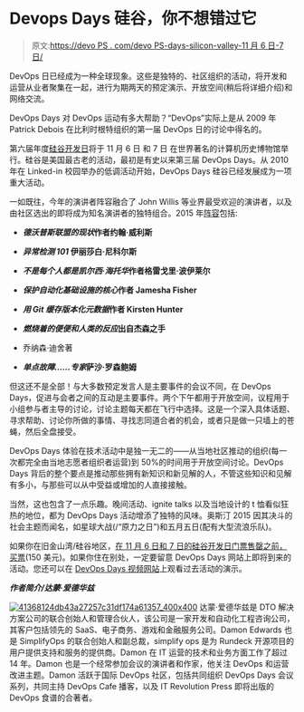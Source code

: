 # Devops Days 硅谷，你不想错过它

> 原文:[https://devo PS . com/devo PS-days-silicon-valley-11 月 6 日-7 日/](https://devops.com/devops-days-silicon-valley-november-6th-7th/)

DevOps 日已经成为一种全球现象。这些是独特的、社区组织的活动，将开发和运营从业者聚集在一起，进行为期两天的预定演示、开放空间(稍后将详细介绍)和网络交流。

DevOps Days 对 DevOps 运动有多大帮助？“DevOps”实际上是从 2009 年 Patrick Debois 在比利时根特组织的第一届 DevOps 日的讨论中得名的。

第六届年度[硅谷开发日](http://www.devopsdays.org/events/2015-siliconvalley/)将于 11 月 6 日 和 7 日 在世界著名的计算机历史博物馆举行。硅谷是美国最古老的活动，最初是有史以来第三届 DevOps Days。从 2010 年在 Linked-in 校园举办的低调活动开始，DevOps Days 硅谷已经发展成为一项重大活动。

一如既往，今年的演讲者阵容融合了 John Willis 等业界最受欢迎的演讲者，以及由社区选出的即将成为知名演讲者的独特组合。2015 年[阵容](http://www.devopsdays.org/events/2015-siliconvalley/program/)包括:

*   ***德沃普斯联盟的现状*作者约翰·威利斯**

*   ***异常检测 101* 伊丽莎白·尼科尔斯**

*   ***不是每个人都是凯尔西·海托华*作者格雷戈里·波伊莱尔**

*   ***保护自动化基础设施的核心*作者 Jamesha Fisher**

*   ***用 Git 缓存版本化元数据*作者 Kirsten Hunter**

*   ***燃烧着的便便和人类的反应*出自杰森之手**

*   乔纳森·迪舍著

*   ***单点故障……专家*萨沙·罗森鲍姆**

但这还不是全部！与大多数预定发言人是主要事件的会议不同，在 DevOps Days，促进与会者之间的互动是主要事件。两个下午都用于开放空间，议程用于小组参与者主导的讨论，讨论主题每天都在飞行中选择。这是一个深入具体话题、寻求帮助、讨论你所做的事情、寻找志同道合者的机会，或者只是做一只墙上的苍蝇，然后全盘接受。

DevOps Days 体验在技术活动中是独一无二的——从当地社区推动的组织(每一次都完全由当地志愿者组织者运营)到 50%的时间用于开放空间讨论。DevOps Days 背后的整个要点是推动那些拥有新知识和新见解的人，不管这些知识和见解有多小，与那些可以从中受益或增加的人直接接触。

当然，这也包含了一点乐趣。晚间活动、ignite talks 以及当地设计的 t 恤看似狂热的地位，都为 DevOps Days 活动增添了独特的风味。奥斯汀 2015 因其决斗的社会主题而闻名，如星球大战(/“原力之日”)和五月五日(配有大型流浪乐队)。

如果你在旧金山湾/硅谷地区，[在 11 月 6 日和 7 日的硅谷开发日门票售罄之前，买票](https://register.devopsdayssv.com/reg6/)(150 美元)。如果你住在别处，一定要留意 DevOps Days 网站上即将到来的活动。您还可以在 [DevOps Days 视频网站](https://vimeo.com/devopsdays/albums)上观看过去活动的演示。

***作者简介/达蒙·爱德华兹***

[![41368124db43a27257c31df174a61357_400x400](../Images/077b3f9bdf522fb46a1251a06c19cfc6.png)](https://devops.com/wp-content/uploads/2015/10/41368124db43a27257c31df174a61357_400x400.jpeg) 达蒙·爱德华兹是 DTO 解决方案公司的联合创始人和管理合伙人，该公司是一家开发和自动化工程咨询公司，其客户包括领先的 SaaS、电子商务、游戏和金融服务公司。Damon Edwards 也是 SimplifyOps 的联合创始人和副总裁，simplify ops 是为 Rundeck 开源项目的用户提供支持和服务的提供商。Damon 在 IT 运营的技术和业务方面工作了超过 14 年。Damon 也是一个经常参加会议的演讲者和作家，他关注 DevOps 和运营改进主题。Damon 活跃于国际 DevOps 社区，包括共同组织 DevOps Days 会议系列，共同主持 DevOps Cafe 播客，以及 IT Revolution Press 即将出版的 DevOps 食谱的合著者。